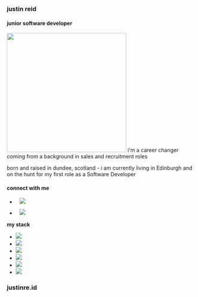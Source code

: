 ### justin reid
#### junior software developer
<img height=320 width=auto border-radius=32 src='https://user-images.githubusercontent.com/107511052/188881712-12b9b85b-f002-4533-bd5f-4a220ea793ca.png'>
i'm a career changer coming from a background in sales and recruitment roles

born and raised in dundee, scotland - i am currently living in Edinburgh and on the hunt for my first role as a Software Developer
<br>

#### connect with me
<ul>
<li><p align = "left">     
<a href="http://www.linkedin.com/in/hijustinreid">
    <img 
        src="https://img.shields.io/badge/LinkedIn-3776AB?style=flat&logo=linkedin&logoColor=white&link=http://www.linkedin.com/in/hijustinreid"
        style="height : auto; margin-left : 10px; margin-right : 10px; "/>
</a></li>

<li><a href="http://instagram.com/justinre.id">
    <img 
        src="http://img.shields.io/badge/-instagram-lightgrey?style=social&logo=instagram&link=http://instagram.com/justinre.id/"
        style="height : auto; margin-left : 10px; margin-right : 10px;"/>
</a></li>
</ul>
    
    
**my stack**

<p align = "left"><ul>
<li><img src="https://img.shields.io/badge/JavaScript-white?style=flat&logo=javascript"/></li>
<li><img src="https://img.shields.io/badge/Python-white?style=flat&logo=python"/></li>
<li><img src="https://img.shields.io/badge/React-white?style=flat&logo=react"/> </li>
<li><img src="https://img.shields.io/badge/Flask-white?style=flat&logo=flask&logoColor=grey"/></li>
<li><img src="https://img.shields.io/badge/Jinja-white?style=flat&logo=jinja&logoColor=grey"/></li>
<li><img src="https://img.shields.io/badge/PostgreSQL-white?style=flat&logo=postgresql"/></li>
</ul>
</p>  

### justinre.id
